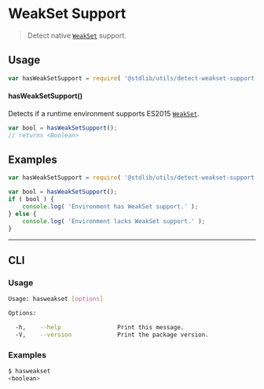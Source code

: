 # WeakSet Support

> Detect native [`WeakSet`][mdn-weakset] support.


<section class="usage">

## Usage

``` javascript
var hasWeakSetSupport = require( '@stdlib/utils/detect-weakset-support' );
```

#### hasWeakSetSupport()

Detects if a runtime environment supports ES2015 [`WeakSet`][mdn-weakset].

``` javascript
var bool = hasWeakSetSupport();
// returns <Boolean>
```

</section>

<!-- /.usage -->


<section class="examples">

## Examples

``` javascript
var hasWeakSetSupport = require( '@stdlib/utils/detect-weakset-support' );

var bool = hasWeakSetSupport();
if ( bool ) {
    console.log( 'Environment has WeakSet support.' );
} else {
    console.log( 'Environment lacks WeakSet support.' );
}
```

</section>

<!-- /.examples -->


---

<section class="cli">

## CLI

<section class="usage">

### Usage

``` bash
Usage: hasweakset [options]

Options:

  -h,    --help                Print this message.
  -V,    --version             Print the package version.
```

</section>

<!-- /.usage -->

<section class="examples">

### Examples

``` bash
$ hasweakset
<boolean>
```

</section>

<!-- /.examples -->

</section>

<!-- /.cli -->


<section class="links">

[mdn-weakset]: https://developer.mozilla.org/en-US/docs/Web/JavaScript/Reference/Global_Objects/WeakSet

</section>

<!-- /.links -->
